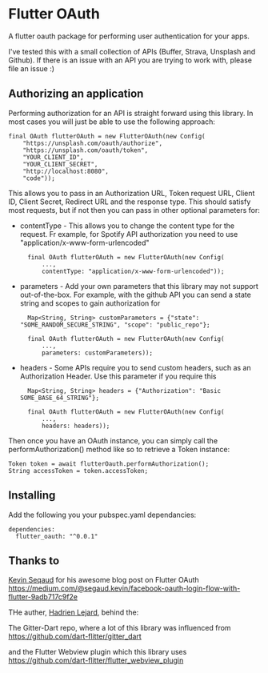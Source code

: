 # Flutter OAuth

A flutter oauth package for performing user authentication for your apps.

I've tested this with a small collection of APIs (Buffer, Strava, Unsplash and Github). If there
is an issue with an API you are trying to work with, please file an issue :)

## Authorizing an application

Performing authorization for an API is straight forward using this library. In most cases you
will just be able to use the following approach:

    final OAuth flutterOAuth = new FlutterOAuth(new Config(
        "https://unsplash.com/oauth/authorize",
        "https://unsplash.com/oauth/token",
        "YOUR_CLIENT_ID",
        "YOUR_CLIENT_SECRET",
        "http://localhost:8080",
        "code"));

This allows you to pass in an Authorization URL, Token request URL, Client ID, Client Secret,
Redirect URL and the response type. This should satisfy most requests, but if not then you can pass
in other optional parameters for:

- contentType - This allows you to change the content type for the request. Fr example, for Spotify
API authorization you need to use "application/x-www-form-urlencoded"

        final OAuth flutterOAuth = new FlutterOAuth(new Config(
            ...,
            contentType: "application/x-www-form-urlencoded"));

- parameters - Add your own parameters that this library may not support out-of-the-box. For example,
with the github API you can send a state string and scopes to gain authorization for

        Map<String, String> customParameters = {"state": "SOME_RANDOM_SECURE_STRING", "scope": "public_repo"};

        final OAuth flutterOAuth = new FlutterOAuth(new Config(
            ...,
            parameters: customParameters));

- headers - Some APIs require you to send custom headers, such as an Authorization Header. Use this
parameter if you require this

        Map<String, String> headers = {"Authorization": "Basic SOME_BASE_64_STRING"};

        final OAuth flutterOAuth = new FlutterOAuth(new Config(
            ...,
            headers: headers));

Then once you have an OAuth instance, you can simply call the performAuthorization() method like so to retrieve a Token instance:

    Token token = await flutterOauth.performAuthorization();
    String accessToken = token.accessToken;
    
    
## Installing

Add the following you your pubspec.yaml dependancies:

    dependencies:
      flutter_oauth: "^0.0.1"

## Thanks to

[Kevin Seqaud](https://medium.com/@segaud.kevin/facebook-oauth-login-flow-with-flutter-9adb717c9f2e) for his awesome blog post on Flutter OAuth https://medium.com/@segaud.kevin/facebook-oauth-login-flow-with-flutter-9adb717c9f2e

THe auther, [Hadrien Lejard](https://twitter.com/hadrienlejard), behind the:

The Gitter-Dart repo, where a lot of this library was influenced from https://github.com/dart-flitter/gitter_dart

and the Flutter Webview plugin which this library uses https://github.com/dart-flitter/flutter_webview_plugin
